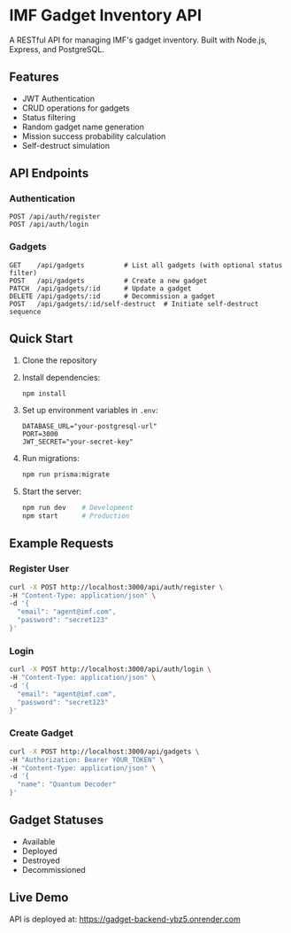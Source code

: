 # IMF Gadget Inventory API

A RESTful API for managing IMF's gadget inventory. Built with Node.js, Express, and PostgreSQL.

## Features

- JWT Authentication
- CRUD operations for gadgets
- Status filtering
- Random gadget name generation
- Mission success probability calculation
- Self-destruct simulation

## API Endpoints

### Authentication
```
POST /api/auth/register
POST /api/auth/login
```

### Gadgets
```
GET    /api/gadgets          # List all gadgets (with optional status filter)
POST   /api/gadgets          # Create a new gadget
PATCH  /api/gadgets/:id      # Update a gadget
DELETE /api/gadgets/:id      # Decommission a gadget
POST   /api/gadgets/:id/self-destruct  # Initiate self-destruct sequence
```

## Quick Start

1. Clone the repository
2. Install dependencies:
   ```bash
   npm install
   ```

3. Set up environment variables in `.env`:
   ```
   DATABASE_URL="your-postgresql-url"
   PORT=3000
   JWT_SECRET="your-secret-key"
   ```

4. Run migrations:
   ```bash
   npm run prisma:migrate
   ```

5. Start the server:
   ```bash
   npm run dev    # Development
   npm start      # Production
   ```

## Example Requests

### Register User
```bash
curl -X POST http://localhost:3000/api/auth/register \
-H "Content-Type: application/json" \
-d '{
  "email": "agent@imf.com",
  "password": "secret123"
}'
```

### Login
```bash
curl -X POST http://localhost:3000/api/auth/login \
-H "Content-Type: application/json" \
-d '{
  "email": "agent@imf.com",
  "password": "secret123"
}'
```

### Create Gadget
```bash
curl -X POST http://localhost:3000/api/gadgets \
-H "Authorization: Bearer YOUR_TOKEN" \
-H "Content-Type: application/json" \
-d '{
  "name": "Quantum Decoder"
}'
```

## Gadget Statuses
- Available
- Deployed
- Destroyed
- Decommissioned

## Live Demo
API is deployed at: https://gadget-backend-ybz5.onrender.com 